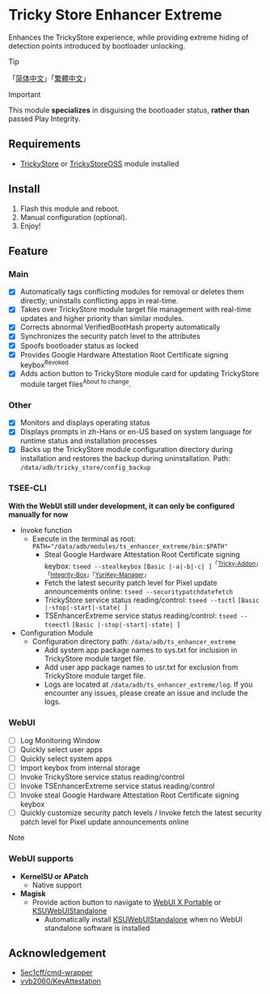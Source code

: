 # Tricky Store Enhancer Extreme
Enhances the TrickyStore experience, while providing extreme hiding of detection points introduced by bootloader unlocking.

> [!TIP]
> 「[简体中文](README4zh-Hans.md)」「[繁體中文](README4zh-Hant.md)」

> [!IMPORTANT]
> This module **specializes** in disguising the bootloader status, **rather than** passed Play Integrity.

## Requirements
- [TrickyStore](https://github.com/5ec1cff/TrickyStore) or [TrickyStoreOSS](https://github.com/beakthoven/TrickyStoreOSS) module installed

## Install
1. Flash this module and reboot.
2. Manual configuration (optional).
3. Enjoy!

## Feature
### Main
- [x] Automatically tags conflicting modules for removal or deletes them directly; uninstalls conflicting apps in real-time.
- [x] Takes over TrickyStore module target file management with real-time updates and higher priority than similar modules.
- [x] Corrects abnormal VerifiedBootHash property automatically
- [x] Synchronizes the security patch level to the attributes
- [x] Spoofs bootloader status as locked
- [x] Provides Google Hardware Attestation Root Certificate signing keybox<sup>Revoked</sup>
- [x] Adds action button to TrickyStore module card for updating TrickyStore module target files<sup>About to change</sup>.

### Other
- [x] Monitors and displays operating status
- [x] Displays prompts in zh-Hans or en-US based on system language for runtime status and installation processes
- [x] Backs up the TrickyStore module configuration directory during installation and restores the backup during uninstallation. Path: `/data/adb/tricky_store/config_backup`

### TSEE-CLI
**With the WebUI still under development, it can only be configured manually for now**
- Invoke function
  - Execute in the terminal as root: `PATH="/data/adb/modules/ts_enhancer_extreme/bin:$PATH"`
    - Steal Google Hardware Attestation Root Certificate signing keybox: `tseed --stealkeybox` `[Basic |-a|-b|-c| ]`<sup>「[Tricky-Addon](https://github.com/KOWX712/Tricky-Addon-Update-Target-List)」「[Integrity-Box](https://github.com/MeowDump/Integrity-Box)」「[YuriKey-Manager](https://github.com/YurikeyDev/yurikey)」</sup>
    - Fetch the latest security patch level for Pixel update announcements online: `tseed --securitypatchdatefetch`
    - TrickyStore service status reading/control: `tseed --tsctl` `[Basic |-stop|-start|-state| ]`
    - TSEnhancerExtreme service status reading/control: `tseed --tseectl` `[Basic |-stop|-start|-state| ]`
- Configuration Module
  - Configuration directory path: `/data/adb/ts_enhancer_extreme`
    - Add system app package names to sys.txt for inclusion in TrickyStore module target file.
    - Add user app package names to usr.txt for exclusion from TrickyStore module target file.
    - Logs are located at `/data/adb/ts_enhancer_extreme/log`. If you encounter any issues, please create an issue and include the logs.
### WebUI
- [ ] Log Monitoring Window
- [ ] Quickly select user apps
- [ ] Quickly select system apps
- [ ] Import keybox from internal storage
- [ ] Invoke TrickyStore service status reading/control
- [ ] Invoke TSEnhancerExtreme service status reading/control
- [ ] Invoke steal Google Hardware Attestation Root Certificate signing keybox
- [ ] Quickly customize security patch levels / Invoke fetch the latest security patch level for Pixel update announcements online

> [!NOTE]
> ### WebUI supports
>   - **KernelSU or APatch**
>     - Native support
>   - **Magisk** 
>     - Provide action button to navigate to [WebUI X Portable](https://github.com/MMRLApp/WebUI-X-Portable) or [KSUWebUIStandalone](https://github.com/5ec1cff/KsuWebUIStandalone)
>       - Automatically install [KSUWebUIStandalone](https://github.com/5ec1cff/KsuWebUIStandalone) when no WebUI standalone software is installed

## Acknowledgement
- [5ec1cff/cmd-wrapper](https://gist.github.com/5ec1cff/4b3a3ef329094e1427e2397cfa2435ff)
- [vvb2060/KeyAttestation](https://github.com/vvb2060/KeyAttestation)